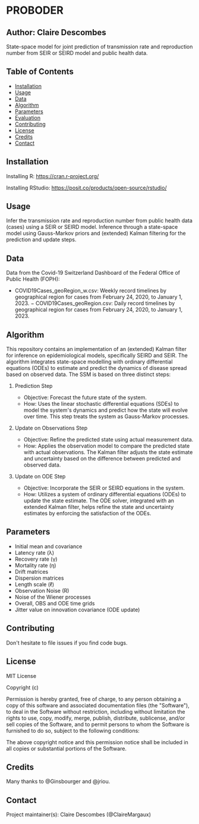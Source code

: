 # PROBODER

## Author: Claire Descombes

State-space model for joint prediction of transmission rate and reproduction number from SEIR or SEIRD model and public health data.

## Table of Contents

- [Installation](#installation)
- [Usage](#usage)
- [Data](#data)
- [Algorithm](#algorithm)
- [Parameters](#parameters)
- [Evaluation](#evaluation)
- [Contributing](#contributing)
- [License](#license)
- [Credits](#credits)
- [Contact](#contact)

## Installation

Installing R: https://cran.r-project.org/

Installing RStudio: https://posit.co/products/open-source/rstudio/

## Usage

Infer the transmission rate and reproduction number from public health data (cases) using a SEIR or SEIRD model. Inference through a state-space model using Gauss-Markov priors and (extended) Kalman filtering for the prediction and update steps.

## Data

Data from the Covid-19 Switzerland Dashboard of the Federal Office of Public Health (FOPH):
- COVID19Cases_geoRegion_w.csv: Weekly record timelines by geographical region for cases from February 24, 2020, to January 1, 2023.
− COVID19Cases_geoRegion.csv: Daily record timelines by geographical region for cases from February 24, 2020, to January 1, 2023.
 
## Algorithm

This repository contains an implementation of an (extended) Kalman filter for inference on epidemiological models, specifically SEIRD and SEIR. The algorithm integrates state-space modelling with ordinary differential equations (ODEs) to estimate and predict the dynamics of disease spread based on observed data. The SSM is based on three distinct steps:

1. Prediction Step
   - Objective: Forecast the future state of the system.
   - How: Uses the linear stochastic differential equations (SDEs) to model the system's dynamics and predict how the state will evolve over time. This step treats the system as Gauss-Markov processes.

3. Update on Observations Step
   - Objective: Refine the predicted state using actual measurement data.
   - How: Applies the observation model to compare the predicted state with actual observations. The Kalman filter adjusts the state estimate and uncertainty based on the difference between predicted and observed data.

4. Update on ODE Step
   - Objective: Incorporate the SEIR or SEIRD equations in the system.
   - How: Utilizes a system of ordinary differential equations (ODEs) to update the state estimate. The ODE solver, integrated with an extended Kalman filter, helps refine the state and uncertainty estimates by enforcing the satisfaction of the ODEs.

## Parameters

- Initial mean and covariance
- Latency rate (λ)
- Recovery rate (γ)
- Mortality rate (η)
- Drift matrices
- Dispersion matrices
- Length scale (ℓ)
- Observation Noise (R)
- Noise of the Wiener processes
- Overall, OBS and ODE time grids
- Jitter value on innovation covariance (ODE update)
  
## Contributing

Don't hesitate to file issues if you find code bugs.

## License

MIT License

Copyright (c)

Permission is hereby granted, free of charge, to any person obtaining a copy
of this software and associated documentation files (the "Software"), to deal
in the Software without restriction, including without limitation the rights
to use, copy, modify, merge, publish, distribute, sublicense, and/or sell
copies of the Software, and to permit persons to whom the Software is
furnished to do so, subject to the following conditions:

The above copyright notice and this permission notice shall be included in all
copies or substantial portions of the Software.

## Credits

Many thanks to @Ginsbourger and @jriou.

## Contact

Project maintainer(s): Claire Descombes (@ClaireMargaux)
